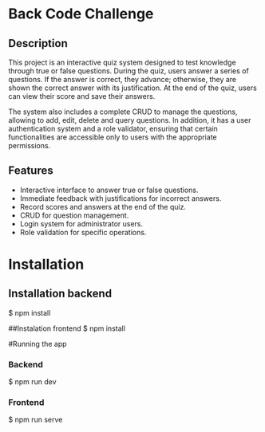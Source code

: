 # Back Code Challenge
## Description

This project is an interactive quiz system designed to test knowledge through true or false questions. During the quiz, users answer a series of questions. If the answer is correct, they advance; otherwise, they are shown the correct answer with its justification. At the end of the quiz, users can view their score and save their answers.

The system also includes a complete CRUD to manage the questions, allowing to add, edit, delete and query questions. In addition, it has a user authentication system and a role validator, ensuring that certain functionalities are accessible only to users with the appropriate permissions.

## Features

- Interactive interface to answer true or false questions.
- Immediate feedback with justifications for incorrect answers.
- Record scores and answers at the end of the quiz.
- CRUD for question management.
- Login system for administrator users.
- Role validation for specific operations.

# Installation
## Installation backend
$ npm install

##Instalation frontend
$ npm install

#Running the app

### Backend
$ npm run dev

### Frontend

$ npm run serve
